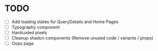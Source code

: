 # TODO

- [ ] Add loading states for QueryDetails and Home Pages
- [ ] Typography component
- [ ] Hardcoded pixels
- [ ] Cleanup shadcn components (Remove unused code / variants / props)
- [ ] Oops page
